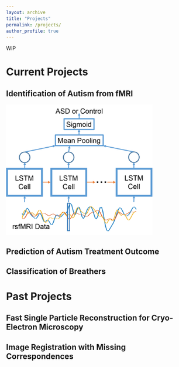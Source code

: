 ```yaml
---
layout: archive
title: "Projects"
permalink: /projects/
author_profile: true
---
```


WIP

# Current Projects

## Identification of Autism from fMRI
<img src="/images/classification_network.png" alt="Classification Network" width="400"/>

## Prediction of Autism Treatment Outcome

## Classification of Breathers

# Past Projects

## Fast Single Particle Reconstruction for Cryo-Electron Microscopy

## Image Registration with Missing Correspondences

<!---
{% include base_path %}


{% for post in site.projects %}
  {% include archive-single.html %}
{% endfor %}
--->

